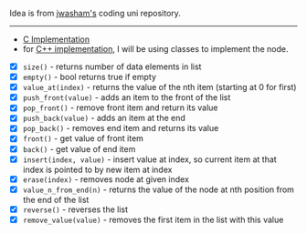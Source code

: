 Idea is from [jwasham's](https://github.com/jwasham/coding-interview-university#linked-lists) coding uni repository.

---

- [C Implementation](C)
- for [C++ implementation](C++), I will be using classes to implement the node.

- [x]  `size()` - returns number of data elements in list
- [x]  `empty()` - bool returns true if empty
- [x]  `value_at(index)` - returns the value of the nth item (starting at 0 for first)
- [x]  `push_front(value)` - adds an item to the front of the list
- [x]  `pop_front()` - remove front item and return its value
- [x]  `push_back(value)` - adds an item at the end
- [x]  `pop_back()` - removes end item and returns its value
- [x]  `front()` - get value of front item
- [x]  `back()` - get value of end item
- [x]  `insert(index, value)` - insert value at index, so current item at that index is pointed to by new item at index
- [x]  `erase(index)` - removes node at given index
- [x]  `value_n_from_end(n)` - returns the value of the node at nth position from the end of the list
- [x]  `reverse()` - reverses the list
- [x]  `remove_value(value)` - removes the first item in the list with this value
